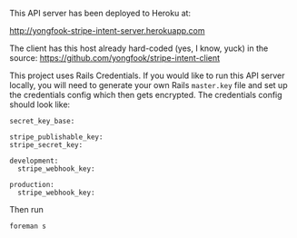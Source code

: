 This API server has been deployed to Heroku at:

http://yongfook-stripe-intent-server.herokuapp.com

The client has this host already hard-coded (yes, I know, yuck) in the source:
https://github.com/yongfook/stripe-intent-client

This project uses Rails Credentials. If you would like to run this API server locally, you will need to generate your own Rails `master.key` file and set up the credentials config which then gets encrypted. The credentials config should look like:

```
secret_key_base: 

stripe_publishable_key: 
stripe_secret_key: 

development:
  stripe_webhook_key: 

production:
  stripe_webhook_key: 
```

Then run

`foreman s`
